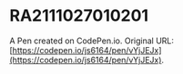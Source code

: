 # RA2111027010201

A Pen created on CodePen.io. Original URL: [https://codepen.io/js6164/pen/vYjJEJx](https://codepen.io/js6164/pen/vYjJEJx).

